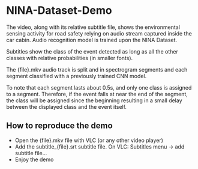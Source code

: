 # NINA-Dataset-Demo

The video, along with its relative subtitle file, shows the environmental sensing activity for road safety relying on audio stream captured inside the car cabin.
Audio recognition model is trained upon the NINA Dataset.

Subtitles show the class of the event detected as long as all the other classes with relative probabilities (in smaller fonts).

The {file}.mkv audio track is split and in spectrogram segments and each segment classified with a previously trained CNN model.

To note that each segment lasts about 0.5s, and only one class is assigned to a segment. Therefore, if the event falls at near the end of the segment, the class will be assigned since the beginning resulting in a small delay between the displayed class and the event itself.

## How to reproduce the demo
* Open the {file}.mkv file with VLC (or any other video player)
* Add the subtitle_{file}.srt subtitle file. On VLC: Subtitles menu -> add subtitle file...
* Enjoy the demo

